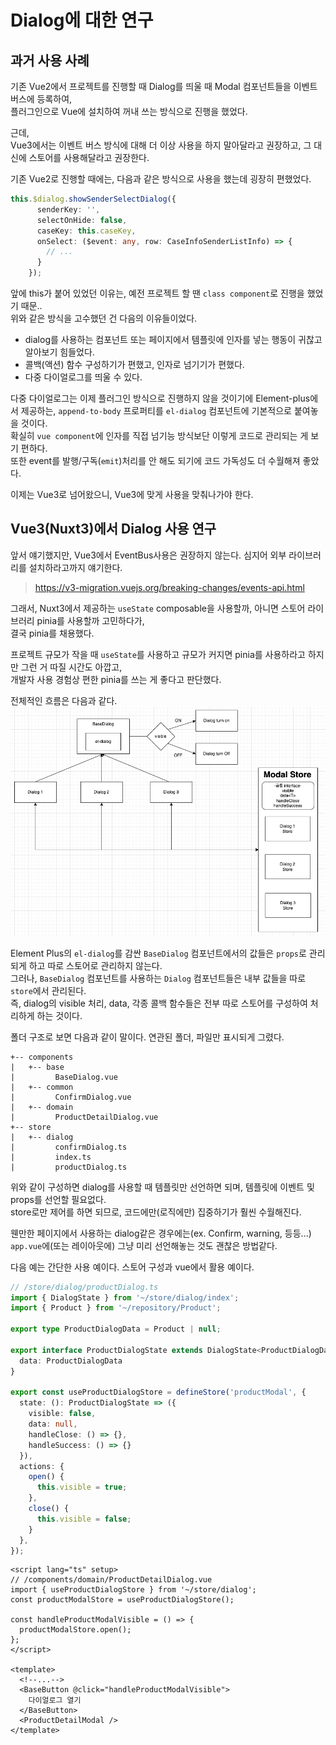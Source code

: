 # Dialog에 대한 연구
## 과거 사용 사례
기존 Vue2에서 프로젝트를 진행할 때 Dialog를 띄울 때 Modal 컴포넌트들을 이벤트 버스에 등록하여,  
플러그인으로 Vue에 설치하여 꺼내 쓰는 방식으로 진행을 했었다.

근데,  
Vue3에서는 이벤트 버스 방식에 대해 더 이상 사용을 하지 말아달라고 권장하고, 그 대신에 스토어를 사용해달라고 권장한다.

기존 Vue2로 진행할 때에는, 다음과 같은 방식으로 사용을 했는데 굉장히 편했었다.
```typescript
this.$dialog.showSenderSelectDialog({
      senderKey: '',
      selectOnHide: false,
      caseKey: this.caseKey,
      onSelect: ($event: any, row: CaseInfoSenderListInfo) => {
        // ...
      }
    });
```
앞에 this가 붙어 있었던 이유는, 예전 프로젝트 할 땐 `class component`로 진행을 했었기 때문..  
위와 같은 방식을 고수했던 건 다음의 이유들이었다.
- dialog를 사용하는 컴포넌트 또는 페이지에서 템플릿에 인자를 넣는 행동이 귀찮고 알아보기 힘들었다. 
- 콜백(액션) 함수 구성하기가 편했고, 인자로 넘기기가 편했다.
- 다중 다이얼로그를 띄울 수 있다.

다중 다이얼로그는 이제 플러그인 방식으로 진행하지 않을 것이기에 Element-plus에서 제공하는, `append-to-body` 프로퍼티를 `el-dialog` 컴포넌트에 기본적으로 붙여놓을 것이다.    
확실히 `vue component`에 인자를 직접 넘기능 방식보단 이렇게 코드로 관리되는 게 보기 편하다.  
또한 event를 발행/구독(`emit`)처리를 안 해도 되기에 코드 가독성도 더 수월해져 좋았다.

이제는 Vue3로 넘어왔으니, Vue3에 맞게 사용을 맞춰나가야 한다.

## Vue3(Nuxt3)에서 Dialog 사용 연구
앞서 얘기했지만, Vue3에서 EventBus사용은 권장하지 않는다. 심지어 외부 라이브러리를 설치하라고까지 얘기한다.
> https://v3-migration.vuejs.org/breaking-changes/events-api.html

그래서, 
Nuxt3에서 제공하는 `useState` composable을 사용할까, 아니면 스토어 라이브러리 pinia를 사용할까 고민하다가,  
결국 pinia를 채용했다.

프로젝트 규모가 작을 때 `useState`를 사용하고 규모가 커지면 pinia를 사용하라고 하지만 그런 거 따질 시간도 아깝고,  
개발자 사용 경험상 편한 pinia를 쓰는 게 좋다고 판단했다.

전체적인 흐름은 다음과 같다.
![img.png](./image/dialog_process.png)

Element Plus의 `el-dialog`를 감싼 `BaseDialog` 컴포넌트에서의 값들은 `props`로 관리되게 하고 따로 스토어로 관리하지 않는다.  
그러나, `BaseDialog` 컴포넌트를 사용하는 `Dialog` 컴포넌트들은 내부 값들을 따로 `store`에서 관리된다.  
즉, dialog의 visible 처리, data, 각종 콜백 함수들은 전부 따로 스토어를 구성하여 처리하게 하는 것이다.

폴더 구조로 보면 다음과 같이 말이다. 연관된 폴더, 파일만 표시되게 그렸다.
```text
+-- components
|   +-- base
|         BaseDialog.vue
|   +-- common
|         ConfirmDialog.vue
|   +-- domain
|         ProductDetailDialog.vue
+-- store
|   +-- dialog
|         confirmDialog.ts
|         index.ts
|         productDialog.ts
```

위와 같이 구성하면 dialog를 사용할 때 템플릿만 선언하면 되며, 템플릿에 이벤트 및 props를 선언할 필요없다.  
store로만 제어를 하면 되므로, 코드에만(로직에만) 집중하기가 훨씬 수월해진다.

웬만한 페이지에서 사용하는 dialog같은 경우에는(ex. Confirm, warning, 등등...) `app.vue`에(또는 레이아웃에) 그냥 미리 선언해놓는 것도 괜찮은 방법같다.

다음 예는 간단한 사용 예이다. 스토어 구성과 vue에서 활용 예이다.
```typescript
// /store/dialog/productDialog.ts
import { DialogState } from '~/store/dialog/index';
import { Product } from '~/repository/Product';

export type ProductDialogData = Product | null;

export interface ProductDialogState extends DialogState<ProductDialogData> {
  data: ProductDialogData
}

export const useProductDialogStore = defineStore('productModal', {
  state: (): ProductDialogState => ({
    visible: false,
    data: null,
    handleClose: () => {},
    handleSuccess: () => {}
  }),
  actions: {
    open() {
      this.visible = true;
    },
    close() {
      this.visible = false;
    }
  },
});
```
```vue
<script lang="ts" setup>
// /components/domain/ProductDetailDialog.vue
import { useProductDialogStore } from '~/store/dialog';
const productModalStore = useProductDialogStore();

const handleProductModalVisible = () => {
  productModalStore.open();
};
</script>

<template>
  <!--...-->
  <BaseButton @click="handleProductModalVisible">
    다이얼로그 열기
  </BaseButton>
  <ProductDetailModal />
</template>
```
